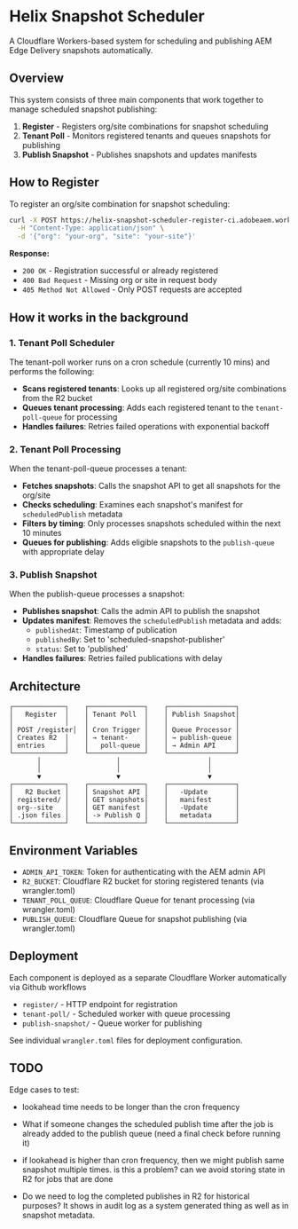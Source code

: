 # Helix Snapshot Scheduler

A Cloudflare Workers-based system for scheduling and publishing AEM Edge Delivery snapshots automatically.

## Overview

This system consists of three main components that work together to manage scheduled snapshot publishing:

1. **Register** - Registers org/site combinations for snapshot scheduling
2. **Tenant Poll** - Monitors registered tenants and queues snapshots for publishing
3. **Publish Snapshot** - Publishes snapshots and updates manifests

## How to Register

To register an org/site combination for snapshot scheduling:

```bash
curl -X POST https://helix-snapshot-scheduler-register-ci.adobeaem.workers.dev/register \
  -H "Content-Type: application/json" \
  -d '{"org": "your-org", "site": "your-site"}'
```

**Response:**
- `200 OK` - Registration successful or already registered
- `400 Bad Request` - Missing org or site in request body
- `405 Method Not Allowed` - Only POST requests are accepted

## How it works in the background

### 1. Tenant Poll Scheduler

The tenant-poll worker runs on a cron schedule (currently 10 mins) and performs the following:

- **Scans registered tenants**: Looks up all registered org/site combinations from the R2 bucket
- **Queues tenant processing**: Adds each registered tenant to the `tenant-poll-queue` for processing
- **Handles failures**: Retries failed operations with exponential backoff

### 2. Tenant Poll Processing

When the tenant-poll-queue processes a tenant:

- **Fetches snapshots**: Calls the snapshot API to get all snapshots for the org/site
- **Checks scheduling**: Examines each snapshot's manifest for `scheduledPublish` metadata
- **Filters by timing**: Only processes snapshots scheduled within the next 10 minutes
- **Queues for publishing**: Adds eligible snapshots to the `publish-queue` with appropriate delay

### 3. Publish Snapshot

When the publish-queue processes a snapshot:

- **Publishes snapshot**: Calls the admin API to publish the snapshot
- **Updates manifest**: Removes the `scheduledPublish` metadata and adds:
  - `publishedAt`: Timestamp of publication
  - `publishedBy`: Set to 'scheduled-snapshot-publisher'
  - `status`: Set to 'published'
- **Handles failures**: Retries failed publications with delay

## Architecture

```
┌─────────────┐    ┌──────────────┐    ┌─────────────────┐
│   Register  │    │ Tenant Poll  │    │ Publish Snapshot│
│             │    │              │    │                 │
│ POST /register│  │ Cron Trigger │    │ Queue Processor │
│ Creates R2  │    │ → tenant-    │    │ → publish-queue │
│ entries     │    │   poll-queue │    │ → Admin API     │
└─────────────┘    └──────────────┘    └─────────────────┘
       │                   │                      │
       │                   │                      │
       ▼                   ▼                      ▼
┌─────────────┐    ┌──────────────┐    ┌─────────────────┐
│   R2 Bucket │    │ Snapshot API │    │   -Update       │
│ registered/ │    │ GET snapshots│    │   manifest      │
│ org--site   │    │ GET manifest │    │   -Update       │
│ .json files │    │ -> Publish Q │    │   metadata      │
└─────────────┘    └──────────────┘    └─────────────────┘
```

## Environment Variables
- `ADMIN_API_TOKEN`: Token for authenticating with the AEM admin API
- `R2_BUCKET`: Cloudflare R2 bucket for storing registered tenants (via wrangler.toml)
- `TENANT_POLL_QUEUE`: Cloudflare Queue for tenant processing (via wrangler.toml)
- `PUBLISH_QUEUE`: Cloudflare Queue for snapshot publishing (via wrangler.toml)

## Deployment

Each component is deployed as a separate Cloudflare Worker automatically via Github workflows

- `register/` - HTTP endpoint for registration
- `tenant-poll/` - Scheduled worker with queue processing
- `publish-snapshot/` - Queue worker for publishing

See individual `wrangler.toml` files for deployment configuration.

## TODO
Edge cases to test:
- lookahead time needs to be longer than the cron frequency
- What if someone changes the scheduled publish time after the job is already added to the publish queue (need a final check before running it)

- if lookahead is higher than cron frequency, then we might publish same snapshot multiple times. is this a problem? can we avoid storing state in R2 for jobs that are done
- Do we need to log the completed publishes in R2 for historical purposes? It shows in audit log as a system generated thing as well as in snapshot metadata.